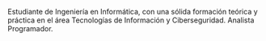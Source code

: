 

Estudiante de Ingeniería en Informática, con una sólida formación teórica y práctica en el área Tecnologías de Información y Ciberseguridad.
Analista Programador.

